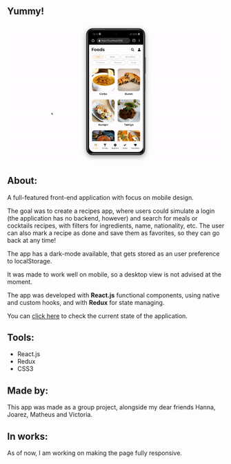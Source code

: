 ## Yummy!

<div align="center"><img src="./preview.gif"></div>

## About:
<p>A full-featured front-end application with focus on mobile design.</p>
<p>The goal was to create a recipes app, where users could simulate a login (the application has no backend, however) and search for meals or cocktails recipes, with filters for ingredients, name, nationality, etc. The user can also mark a recipe as done and save them as favorites, so they can go back at any time!</p>
<p>The app has a dark-mode available, that gets stored as an user preference to localStorage.</p>
<p>It was made to work well on mobile, so a desktop view is not advised at the moment.</p>
<p>The app was developed with <b>React.js</b> functional components, using native and custom hooks, and with <b>Redux</b> for state managing.</p>
<p>You can <a href="https://luacomacento.github.io/yummy-app/" target="_blank">click here</a> to check the current state of the application.</p>

## Tools:
<ul>
  <li>React.js</li>
  <li>Redux</li>
  <li>CSS3</li>
</ul>

## Made by:
This app was made as a group project, alongside my dear friends Hanna, Joarez, Matheus and Victoria.

## In works:
As of now, I am working on making the page fully responsive.
